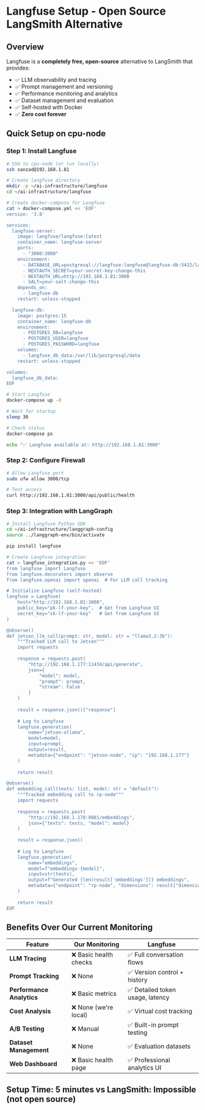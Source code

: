 # Langfuse Setup - Open Source LangSmith Alternative

## Overview
Langfuse is a **completely free, open-source** alternative to LangSmith that provides:
- ✅ LLM observability and tracing
- ✅ Prompt management and versioning  
- ✅ Performance monitoring and analytics
- ✅ Dataset management and evaluation
- ✅ Self-hosted with Docker
- ✅ **Zero cost forever**

## Quick Setup on cpu-node

### Step 1: Install Langfuse

```bash
# SSH to cpu-node (or run locally)
ssh sanzad@192.168.1.81

# Create langfuse directory
mkdir -p ~/ai-infrastructure/langfuse
cd ~/ai-infrastructure/langfuse

# Create docker-compose for Langfuse
cat > docker-compose.yml << 'EOF'
version: '3.8'

services:
  langfuse-server:
    image: langfuse/langfuse:latest
    container_name: langfuse-server
    ports:
      - "3000:3000"
    environment:
      - DATABASE_URL=postgresql://langfuse:langfuse@langfuse-db:5432/langfuse
      - NEXTAUTH_SECRET=your-secret-key-change-this
      - NEXTAUTH_URL=http://192.168.1.81:3000
      - SALT=your-salt-change-this
    depends_on:
      - langfuse-db
    restart: unless-stopped

  langfuse-db:
    image: postgres:15
    container_name: langfuse-db
    environment:
      - POSTGRES_DB=langfuse
      - POSTGRES_USER=langfuse
      - POSTGRES_PASSWORD=langfuse
    volumes:
      - langfuse_db_data:/var/lib/postgresql/data
    restart: unless-stopped

volumes:
  langfuse_db_data:
EOF

# Start Langfuse
docker-compose up -d

# Wait for startup
sleep 30

# Check status
docker-compose ps

echo "✅ Langfuse available at: http://192.168.1.81:3000"
```

### Step 2: Configure Firewall

```bash
# Allow Langfuse port
sudo ufw allow 3000/tcp

# Test access
curl http://192.168.1.81:3000/api/public/health
```

### Step 3: Integration with LangGraph

```bash
# Install Langfuse Python SDK
cd ~/ai-infrastructure/langgraph-config
source ../langgraph-env/bin/activate

pip install langfuse

# Create Langfuse integration
cat > langfuse_integration.py << 'EOF'
from langfuse import Langfuse
from langfuse.decorators import observe
from langfuse.openai import openai  # For LLM call tracking

# Initialize Langfuse (self-hosted)
langfuse = Langfuse(
    host="http://192.168.1.81:3000",
    public_key="pk-lf-your-key",  # Get from Langfuse UI
    secret_key="sk-lf-your-key"   # Get from Langfuse UI
)

@observe()
def jetson_llm_call(prompt: str, model: str = "llama3.2:3b"):
    """Tracked LLM call to Jetson"""
    import requests
    
    response = requests.post(
        "http://192.168.1.177:11434/api/generate",
        json={
            "model": model,
            "prompt": prompt,
            "stream": False
        }
    )
    
    result = response.json()["response"]
    
    # Log to Langfuse
    langfuse.generation(
        name="jetson-ollama",
        model=model,
        input=prompt,
        output=result,
        metadata={"endpoint": "jetson-node", "ip": "192.168.1.177"}
    )
    
    return result

@observe()
def embedding_call(texts: list, model: str = "default"):
    """Tracked embedding call to rp-node"""
    import requests
    
    response = requests.post(
        "http://192.168.1.178:8081/embeddings",
        json={"texts": texts, "model": model}
    )
    
    result = response.json()
    
    # Log to Langfuse
    langfuse.generation(
        name="embeddings",
        model=f"embeddings-{model}",
        input=str(texts),
        output=f"Generated {len(result['embeddings'])} embeddings",
        metadata={"endpoint": "rp-node", "dimensions": result["dimensions"]}
    )
    
    return result
EOF
```

## Benefits Over Our Current Monitoring

| Feature | Our Monitoring | Langfuse |
|---------|----------------|----------|
| **LLM Tracing** | ❌ Basic health checks | ✅ Full conversation flows |
| **Prompt Tracking** | ❌ None | ✅ Version control + history |
| **Performance Analytics** | ❌ Basic metrics | ✅ Detailed token usage, latency |
| **Cost Analysis** | ❌ None (we're local) | ✅ Virtual cost tracking |
| **A/B Testing** | ❌ Manual | ✅ Built-in prompt testing |
| **Dataset Management** | ❌ None | ✅ Evaluation datasets |
| **Web Dashboard** | ❌ Basic health page | ✅ Professional analytics UI |

## Setup Time: 5 minutes vs LangSmith: Impossible (not open source)
